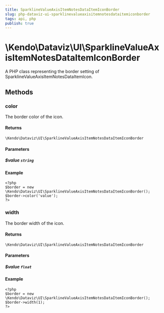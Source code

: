 ```yaml
---
title: SparklineValueAxisItemNotesDataItemIconBorder
slug: php-dataviz-ui-sparklinevalueaxisitemnotesdataitemiconborder
tags: api, php
publish: true
---
```


# \Kendo\Dataviz\UI\SparklineValueAxisItemNotesDataItemIconBorder

A PHP class representing the border setting of SparklineValueAxisItemNotesDataItemIcon.


## Methods

### color
The border color of the icon.

#### Returns
`\Kendo\Dataviz\UI\SparklineValueAxisItemNotesDataItemIconBorder`

#### Parameters

##### $value `string`



#### Example 
    <?php
    $border = new \Kendo\Dataviz\UI\SparklineValueAxisItemNotesDataItemIconBorder();
    $border->color('value');
    ?>

### width
The border width of the icon.

#### Returns
`\Kendo\Dataviz\UI\SparklineValueAxisItemNotesDataItemIconBorder`

#### Parameters

##### $value `float`



#### Example 
    <?php
    $border = new \Kendo\Dataviz\UI\SparklineValueAxisItemNotesDataItemIconBorder();
    $border->width(1);
    ?>

